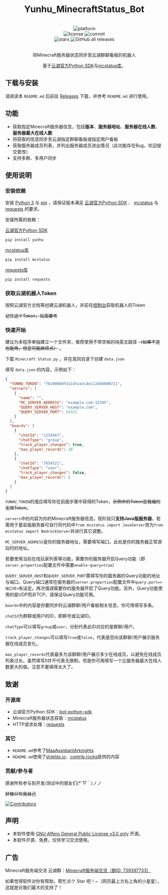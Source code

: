 <!-- markdownlint-disable -->

<div align="center">

# Yunhu_MinecraftStatus_Bot

<br>
<div>
    <img alt="platform" src="https://img.shields.io/badge/platform-Windows-blueviolet">
</div>
<div>
    <img alt="license" src="https://img.shields.io/github/license/Hollow-YK/Yunhu_MinecraftStatus_Bot">
    <img alt="commit" src="https://img.shields.io/github/commit-activity/m/Hollow-YK/Yunhu_MinecraftStatus_Bot?color=%23ff69b4">
</div>
<div>
    <img alt="stars" src="https://img.shields.io/github/stars/Hollow-YK/Yunhu_MinecraftStatus_Bot?style=social">
    <img alt="GitHub all releases" src="https://img.shields.io/github/downloads/Hollow-YK/Yunhu_MinecraftStatus_Bot/total?style=social">
</div>
<br>

<!-- markdownlint-restore -->


将Minecraft服务器状态同步至云湖群聊看板的机器人

基于[云湖官方Python SDK](https://github.com/yhchat/bot-python-sdk/)与[mcstatus库](https://github.com/py-mine/mcstatus/)。

</div>

## 下载与安装

请阅读本 `README.md` 后前往 [Releases](https://github.com/Hollow-YK/Yunhu_MinecraftStatus_Bot/releases/) 下载，并参考 `README.md` 进行使用。

## 功能

- 获取指定Minecraft服务器信息，包括**版本**、**服务器地址**、**服务器在线人数**、**服务器最大在线人数**
- 将获取的信息同步至云湖指定群聊看板或指定用户看板
- 获取服务器成员列表，并列出服务器成员进出情况（此功能存在Bug，欢迎提交更改）
- 支持多群、多用户同步

## 使用说明

### 安装依赖

安装 [Python 3](https://www.python.org/) 与 [pip](https://pypi.org/project/pip/) ，请保证版本满足 [云湖官方Python SDK](https://github.com/yhchat/bot-python-sdk/) 、 [mcstatus](https://github.com/py-mine/mcstatus/) 与 [requests](https://github.com/psf/requests/) 的要求。

安装所需的依赖：

[云湖官方Python SDK](https://github.com/yhchat/bot-python-sdk/)

```bash
pip install yunhu
```

[mcstatus库](https://github.com/py-mine/mcstatus/)

```bash
pip install mcstatus
```

[requests库](https://github.com/psf/requests/)

```bash
pip install requests
```

### 获取云湖机器人Token

按照云湖官方文档等创建云湖机器人，并前往[控制台](https://www.yhchat.com/control/)获取机器人的Token

~~记住这个Token，后面要考~~

### 快速开始

建议为本程序单独建立一个文件夹，推荐使用不带空格的纯英文路径 ~~（如果不是也能用，但是可能麻烦点）~~ 。

下载 `Minecraft Status.py` ，并在其同目录下创建 `data.json`

填写 `data.json` 的内容，示例如下：

```json
{
  "YUNHU_TOKEN": "f0100860fa1145van14e11240d000721",
  "servers": [
    {
      "name": "",
      "MC_SERVER_ADDRESS": "example.com:12345",
      "QUERY_SERVER_HOST": "example.com",
      "QUERY_SERVER_PORT": 54321
    }
  ],
  "boards": [
    {
      "chatId": "1234567",
      "chatType": "group",
      "track_player_changes": true,
      "max_player_records": 10
    },
    {
      "chatId": "7654321",
      "chatType": "user",
      "track_player_changes": false,
      "max_player_records": 5
    }
  ]
}
```

`YUNHU_TOKEN`的值应填写你在前面步骤中获得的Token，~~示例中的Token是我编的无效Token~~。

`servers`中的内容为你的Minecraft服务器信息。现阶段只**支持Java版服务器**，若需用于基岩版服务器可自行将代码中`from mcstatus import JavaServer`改为`from mcstatus import BedrockServer`并进行其它调整。

`MC_SERVER_ADDRESS`是你的服务器地址，需要填写端口。此处是你的服务器正常游玩时的地址。

若要使用当前在线玩家列表等功能，需要你的服务器开启Query功能（即`server.properties`配置文件中需要`enable-query=true`）

`QUERY_SERVER_HOST`和`QUERY_SERVER_PORT`需填写你的服务器的Query功能的地址与端口。Query端口通常在服务器的`server.properties`配置文件中`query.port=<端口号>`有设定。再次强调需要你的服务器开启了Query功能。另外，Query功能使用的是UDP而非TCP，请保证Query功能可用。

`boards`中的内容是你要同步的云湖群聊/用户看板相关信息，你可用填写多条。

`chatId`为群聊或用户的ID，即群号或云湖ID。

`chatType`可以填写`group`或`user`，分别代表此ID对应的是群聊/用户。

`track_player_changes`可以填写`true`或`false`，代表是否向该群聊/用户展示服务器在线成员变化。

`max_player_records`代表最多为该群聊/用户展示多少在线成员，以避免在线成员列表过长。虽然填写0并不代表无限制，但是你可用填写一个比服务器最大在线人数更大的值。注意不要填得太大了。

## 致谢

### 开源库

- 云湖官方Python SDK：[bot-python-sdk](https://github.com/yhchat/bot-python-sdk/)
- Minecraft服务器状态获取：[mcstatus](https://github.com/py-mine/mcstatus/)
- HTTP请求处理：[requests](https://github.com/psf/requests/)

### 其它

- `README.md`参考了[MaaAssistantArknights](https://github.com/MaaAssistantArknights/MaaAssistantArknights/)
- `README.md`使用了[shields.io](https://shields.io/)、[contrib.rocks](https://contrib.rocks/)提供的内容

### 贡献/参与者

感谢所有参与到开发/测试中的朋友们(\*´▽｀)ノノ

~~好像只有我自己~~

[![Contributors](https://contrib.rocks/image?repo=Hollow-YK/Yunhu_MinecraftStatus_Bot&max=105&columns=15)](https://github.com/Hollow-YK/Yunhu_MinecraftStatus_Bot/graphs/contributors)

## 声明

- 本软件使用 [GNU Affero General Public License v3.0 only](https://spdx.org/licenses/AGPL-3.0-only.html) 开源。
- 本软件开源、免费，仅供学习交流使用。

## 广告

Minecraft服务端交流 云湖群：[Minecraft服务端交流（群ID: 739397733）](https://yhfx.jwznb.com/share?key=cqRdc9EcXOjZ&ts=1755597067)

如果觉得软件对你有帮助，帮忙点个 Star 吧！~（网页最上方右上角的小星星），这就是对我们最大的支持了！
